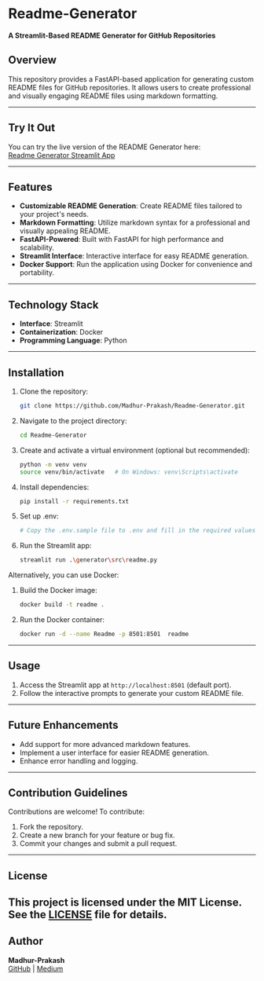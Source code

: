 # Readme-Generator

**A Streamlit-Based README Generator for GitHub Repositories**

## Overview
This repository provides a FastAPI-based application for generating custom README files for GitHub repositories. It allows users to create professional and visually engaging README files using markdown formatting.

---

## Try It Out

You can try the live version of the README Generator here:  
[Readme Generator Streamlit App](https://readme-generator-07.streamlit.app/)

---

## Features
- **Customizable README Generation**: Create README files tailored to your project's needs.
- **Markdown Formatting**: Utilize markdown syntax for a professional and visually appealing README.
- **FastAPI-Powered**: Built with FastAPI for high performance and scalability.
- **Streamlit Interface**: Interactive interface for easy README generation.
- **Docker Support**: Run the application using Docker for convenience and portability.

---

## Technology Stack
- **Interface**: Streamlit
- **Containerization**: Docker
- **Programming Language**: Python

---

## Installation

1. Clone the repository:
   ```bash
   git clone https://github.com/Madhur-Prakash/Readme-Generator.git
   ```
2. Navigate to the project directory:
   ```bash
   cd Readme-Generator
   ```
3. Create and activate a virtual environment (optional but recommended):
   ```bash
   python -m venv venv
   source venv/bin/activate   # On Windows: venv\Scripts\activate
   ```
4. Install dependencies:
   ```bash
   pip install -r requirements.txt
   ```
5.  Set up .env:

      ``` bash
      # Copy the .env.sample file to .env and fill in the required values.
      ```

6. Run the Streamlit app:
   ```bash
   streamlit run .\generator\src\readme.py
   ```
Alternatively, you can use Docker:
1. Build the Docker image:
   ```bash
   docker build -t readme .
   ```
2. Run the Docker container:
   ```bash
   docker run -d --name Readme -p 8501:8501  readme
   ```

---

## Usage

1. Access the Streamlit app at `http://localhost:8501` (default port).
2. Follow the interactive prompts to generate your custom README file.

---

## Future Enhancements
- Add support for more advanced markdown features.
- Implement a user interface for easier README generation.
- Enhance error handling and logging.

---

## Contribution Guidelines

Contributions are welcome! To contribute:
1. Fork the repository.
2. Create a new branch for your feature or bug fix.
3. Commit your changes and submit a pull request.

---

## License
This project is licensed under the MIT License. See the [LICENSE](LICENSE) file for details.  
---

## Author
**Madhur-Prakash**  
[GitHub](https://github.com/Madhur-Prakash) | [Medium](https://medium.com/@madhurprakash2005)